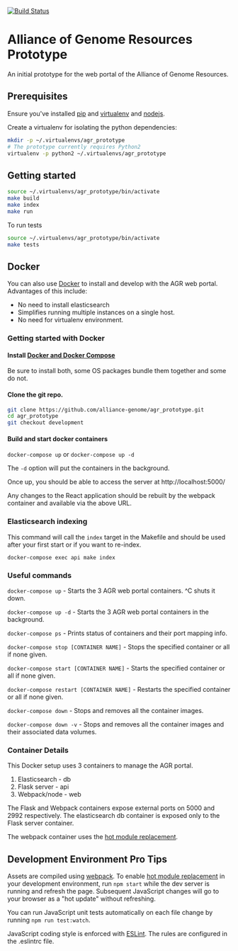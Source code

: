 [![Build Status](https://travis-ci.org/alliance-genome/agr_prototype.svg?branch=master)](https://travis-ci.org/alliance-genome/agr_prototype)

# Alliance of Genome Resources Prototype
An initial prototype for the web portal of the Alliance of Genome
Resources.

## Prerequisites

Ensure you've installed [pip][1] and [virtualenv][2] and [nodejs][3].

Create a virtualenv for isolating the python dependencies:

```bash
mkdir -p ~/.virtualenvs/agr_prototype
# The prototype currently requires Python2
virtualenv -p python2 ~/.virtualenvs/agr_prototype
```

## Getting started
```bash
source ~/.virtualenvs/agr_prototype/bin/activate
make build
make index
make run
```

To run tests

```bash
source ~/.virtualenvs/agr_prototype/bin/activate
make tests
```

## Docker

You can also use [Docker][7] to install and develop with the AGR web portal.  Advantages of
this include:

* No need to install elasticsearch
* Simplifies running multiple instances on a single host.
* No need for virtualenv environment.

### Getting started with Docker

#### Install [Docker and Docker Compose](https:///www.docker.com/products/overview)

Be sure to install both, some OS packages bundle them together and some do not.

#### Clone the git repo.

```bash
git clone https://github.com/alliance-genome/agr_prototype.git
cd agr_prototype
git checkout development
```

#### Build and start docker containers

`docker-compose up` or `docker-compose up -d` 

The `-d` option will put the containers in the background.

Once up, you should be able to access the server at http://localhost:5000/

Any changes to the React application should be rebuilt by the webpack container
and available via the above URL.

### Elasticsearch indexing

This command will call the `index` target in the Makefile and should be
used after your first start or if you want to re-index.

`docker-compose exec api make index`

### Useful commands

`docker-compose up` - Starts the 3 AGR web portal containers.  ^C shuts it down.

`docker-compose up -d` - Starts the 3 AGR web portal containers in the background.

`docker-compose ps` - Prints status of containers and their port mapping info.

`docker-compose stop [CONTAINER NAME]` - Stops the specified container or all if none given.

`docker-compose start [CONTAINER NAME]` - Starts the specified container or all if none given.

`docker-compose restart [CONTAINER NAME]` - Restarts the specified container or all if none given.

`docker-compose down` - Stops and removes all the container images.

`docker-compose down -v` - Stops and removes all the container images and their associated data volumes.

### Container Details

This Docker setup uses 3 containers to manage the AGR portal.

1. Elasticsearch - db
2. Flask server  - api
3. Webpack/node  - web

The Flask and Webpack containers expose external ports on 5000 and 2992 respectively.
The elasticsearch db container is exposed only to the Flask server container.

The webpack container uses the [hot module replacement][5].

## Development Environment Pro Tips
Assets are compiled using [webpack][4]. 
To enable [hot module replacement][5] in your development environment,
run `npm start` while the dev server is running and refresh the page.
Subsequent JavaScript changes will go to your browser as a "hot
update" without refreshing.

You can run JavaScript unit tests automatically on each file change by
running `npm run test:watch`.

JavaScript coding style is enforced with [ESLint][6].
The rules are configured in the .eslintrc file.

[1]: https://pip.pypa.io/en/stable/installing/
[2]: https://virtualenv.pypa.io/en/stable/installation/
[3]: https://docs.npmjs.com/getting-started/installing-node
[4]: https://webpack.github.io/
[5]: https://webpack.github.io/docs/hot-module-replacement.html
[6]: http://eslint.org/
[7]: https://www.docker.com/

